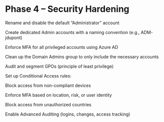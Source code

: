 # Phase 4 – Security Hardening 
Rename and disable the default “Administrator” account

Create dedicated Admin accounts with a naming convention (e.g., ADM-jdupont)

Enforce MFA for all privileged accounts using Azure AD

Clean up the Domain Admins group to only include the necessary accounts

Audit and segment GPOs (principle of least privilege)

Set up Conditional Access rules:

Block access from non-compliant devices

Enforce MFA based on location, risk, or user identity

Block access from unauthorized countries

Enable Advanced Auditing (logins, changes, access tracking)
